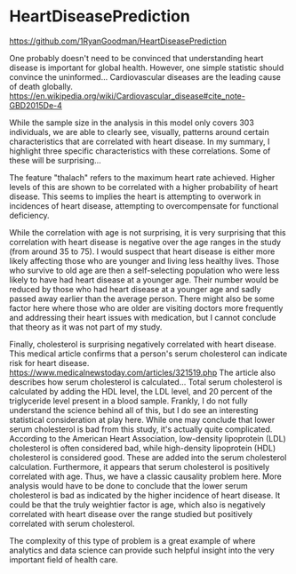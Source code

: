 # HeartDiseasePrediction

https://github.com/1RyanGoodman/HeartDiseasePrediction

One probably doesn't need to be convinced that understanding heart disease is important for global health.  However, one simple statistic should convince the uninformed... Cardiovascular diseases are the leading cause of death globally.
https://en.wikipedia.org/wiki/Cardiovascular_disease#cite_note-GBD2015De-4

While the sample size in the analysis in this model only covers 303 individuals, we are able to clearly see, visually, patterns around certain characteristics that are correlated with heart disease.  In my summary, I highlight three specific characteristics with these correlations.  Some of these will be surprising...

The feature "thalach" refers to the maximum heart rate achieved.  Higher levels of this are shown to be correlated with a higher probability of heart disease.  This seems to implies the heart is attempting to overwork in incidences of heart disease, attempting to overcompensate for functional deficiency.

While the correlation with age is not surprising, it is very surprising that this correlation with heart disease is negative over the age ranges in the study (from around 35 to 75).  I would suspect that heart disease is either more likely affecting those who are younger and living less healthy lives.  Those who survive to old age are then a self-selecting population who were less likely to have had heart disease at a younger age.  Their number would be reduced by those who had heart disease at a younger age and sadly passed away earlier than the average person.  There might also be some factor here where those who are older are visiting doctors more frequently and addressing their heart issues with medication, but I cannot conclude that theory as it was not part of my study.

Finally, cholesterol is surprising negatively correlated with heart disease.
This medical article confirms that a person's serum cholesterol can indicate risk for heart disease. https://www.medicalnewstoday.com/articles/321519.php
The article also describes how serum cholesterol is calculated...
Total serum cholesterol is calculated by adding the HDL level, the LDL level, and 20 percent of the triglyceride level present in a blood sample. Frankly, I do not fully understand the science behind all of this, but I do see an interesting statistical consideration at play here.  While one may conclude that lower serum cholesterol is bad from this study, it's actually quite complicated.
According to the American Heart Association, low-density lipoprotein (LDL) cholesterol is often considered bad, while high-density lipoprotein (HDL) cholesterol is considered good. These are added into the serum cholesterol calculation.  Furthermore, it appears that serum cholesterol is positively correlated with age.  Thus, we have a classic causality problem here. More analysis would have to be done to conclude that the lower serum cholesterol is bad as indicated by the higher incidence of heart disease. It could be that the truly weightier factor is age, which also is negatively correlated with heart disease over the range studied but positively correlated with serum cholesterol.

The complexity of this type of problem is a great example of where analytics and data science can provide such helpful insight into the very important field of health care.
